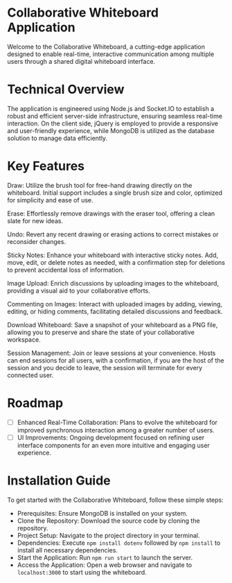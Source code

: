 # Collaborative Whiteboard Application

Welcome to the Collaborative Whiteboard, a cutting-edge application designed to enable real-time, interactive communication among multiple users through a shared digital whiteboard interface.

# Technical Overview
The application is engineered using Node.js and Socket.IO to establish a robust and efficient server-side infrastructure, ensuring seamless real-time interaction. On the client side, jQuery is employed to provide a responsive and user-friendly experience, while MongoDB is utilized as the database solution to manage data efficiently.

# Key Features
Draw: Utilize the brush tool for free-hand drawing directly on the whiteboard. Initial support includes a single brush size and color, optimized for simplicity and ease of use.

Erase: Effortlessly remove drawings with the eraser tool, offering a clean slate for new ideas.

Undo: Revert any recent drawing or erasing actions to correct mistakes or reconsider changes.

Sticky Notes: Enhance your whiteboard with interactive sticky notes. Add, move, edit, or delete notes as needed, with a confirmation step for deletions to prevent accidental loss of information.

Image Upload: Enrich discussions by uploading images to the whiteboard, providing a visual aid to your collaborative efforts.

Commenting on Images: Interact with uploaded images by adding, viewing, editing, or hiding comments, facilitating detailed discussions and feedback.

Download Whiteboard: Save a snapshot of your whiteboard as a PNG file, allowing you to preserve and share the state of your collaborative workspace.

Session Management: Join or leave sessions at your convenience. Hosts can end sessions for all users, with a confirmation, if you are the host of the session and you decide to leave, the session will terminate for every connected user.

# Roadmap
- [ ] Enhanced Real-Time Collaboration: Plans to evolve the whiteboard for improved synchronous interaction among a greater number of users.
- [ ] UI Improvements: Ongoing development focused on refining user interface components for an even more intuitive and engaging user experience.

# Installation Guide
To get started with the Collaborative Whiteboard, follow these simple steps:
- Prerequisites: Ensure MongoDB is installed on your system.
- Clone the Repository: Download the source code by cloning the repository.
- Project Setup: Navigate to the project directory in your terminal.
- Dependencies: Execute `npm install dotenv` followed by `npm install` to install all necessary dependencies.
- Start the Application: Run `npm run start` to launch the server.
- Access the Application: Open a web browser and navigate to `localhost:3000` to start using the whiteboard.
